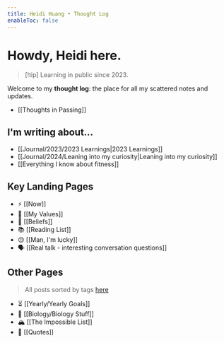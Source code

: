 ```yaml
---
title: Heidi Huang • Thought Log 
enableToc: false
---
```

# Howdy, Heidi here.
> [!tip] Learning in public since 2023.

Welcome to my **thought log**: the place for all my scattered notes and updates.

- [[Thoughts in Passing]]
## I'm writing about...
- [[Journal/2023/2023 Learnings|2023 Learnings]]
- [[Journal/2024/Leaning into my curiosity|Leaning into my curiosity]]
- [[Everything I know about fitness]]
## Key Landing Pages  
- ⚡️ [[Now]]
- 🎯 [[My Values]]
- 🤔 [[Beliefs]]
- 📚 [[Reading List]]
- 😌 [[Man, I'm lucky]]
- 🗣️ [[Real talk - interesting conversation questions]]
## Other Pages
> All posts sorted by tags [here](https://heidihuang.com/tags/)
- ⏳ [[Yearly/Yearly Goals]]
- 🧬 [[Biology/Biology Stuff]]
- 🏔️ [[The Impossible List]]
- 💬 [[Quotes]] 
